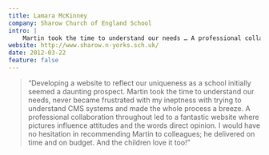 ```yaml
---
title: Lamara McKinney
company: Sharow Church of England School
intro: |
    Martin took the time to understand our needs … A professional collaboration throughout led to a fantastic website.
website: http://www.sharow.n-yorks.sch.uk/
date: 2012-03-22
feature: false
---
```


> “Developing a website to reflect our uniqueness as a school initially seemed a daunting prospect. Martin took the time to understand our needs, never became frustrated with my ineptness with trying to understand CMS systems and made the whole process a breeze. A professional collaboration throughout led to a fantastic website where pictures influence attitudes and the words direct opinion. I would have no hesitation in recommending Martin to colleagues; he delivered on time and on budget. And the children love it too!”

